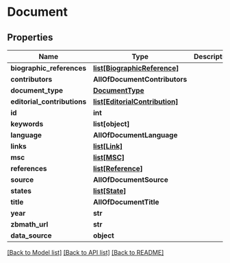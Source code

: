 # Document

## Properties
Name | Type | Description | Notes
------------ | ------------- | ------------- | -------------
**biographic_references** | [**list[BiographicReference]**](BiographicReference.md) |  | [optional] 
**contributors** | **AllOfDocumentContributors** |  | [optional] 
**document_type** | [**DocumentType**](DocumentType.md) |  | [optional] 
**editorial_contributions** | [**list[EditorialContribution]**](EditorialContribution.md) |  | [optional] 
**id** | **int** |  | 
**keywords** | **list[object]** |  | [optional] 
**language** | **AllOfDocumentLanguage** |  | [optional] 
**links** | [**list[Link]**](Link.md) |  | [optional] 
**msc** | [**list[MSC]**](MSC.md) |  | [optional] 
**references** | [**list[Reference]**](Reference.md) |  | [optional] 
**source** | **AllOfDocumentSource** |  | [optional] 
**states** | [**list[State]**](State.md) |  | [optional] 
**title** | **AllOfDocumentTitle** |  | [optional] 
**year** | **str** |  | [optional] 
**zbmath_url** | **str** |  | [optional] 
**data_source** | **object** |  | [optional] 

[[Back to Model list]](../README.md#documentation-for-models) [[Back to API list]](../README.md#documentation-for-api-endpoints) [[Back to README]](../README.md)

